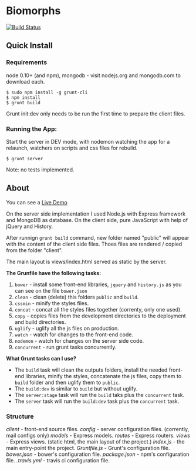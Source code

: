 Biomorphs
=========

[![Build Status](https://travis-ci.org/Natinux/Biomorphs.svg?branch=master)](https://travis-ci.org/Natinux/Biomorphs)

## Quick Install


### Requirements

node 0.10+ (and npm), mongodb - visit nodejs.org and mongodb.com to download
each.

    $ sudo npm install -g grunt-cli
    $ npm install
    $ grunt build

Grunt init:dev only needs to be run the first time to prepare the client
files.

### Running the App:

Start the server in DEV mode, with nodemon watching the app for a relaunch,
watchers on scripts and css files for rebuild.

    $ grunt server
    
    
Note: no tests implemented.


## About

You can see a [Live Demo](http://biomorphs.nati.be/)

On the server side implementation I used Node.js with Express framework and MongoDB as database.
On the client side, pure JavaScript with help of jQuery and History.

After runnign `grunt build` command, new folder named "public" will appear with the content of the client side files.
Thoes files are rendered / copied from the folder "client".

The main layout is views/index.html served as static by the server.

**The Grunfile have the following tasks:**
   1.  `bower` - install some front-end libraries, `jquery` and `history.js` as you can see on the file `bower.json`
   2.  `clean` - clean (delete) this folders `public` and `build`.
   3.  `cssmin` - minify the styles files.
   4.  `concat` - concat all the styles files together (correnty, only one used).
   5.  `copy` - copies files from the development directories to the deployment and build directories.
   6.  `uglify` - uglify all the js files on production.
   7.  `watch` - watch for changes to the front-end code.
   8.  `nodemon` - watch for changes on the server side code.
   9.  `concurrent` - run grunt tasks concurrently.

**What Grunt tasks can I use?**
   - The `build` task will clean the outputs folders, install the needed front-end libraries, minify the styles,  concatenate the js files, copy them to `build` folder and then uglify them to `public`.
   - The `build:dev` is similar to `build` but without uglify.
   - The `server:stage` task will run the `build` taks plus the `concurrent` task.
   - The `server` task will run the `build:dev` task plus the `concurrent` task.
    
### Structure

*client* - front-end source files.
*config* - server configuration files. (corrently, mail configs only)
*models* - Express models.
*routes* - Express routers.
*views* - Express views. (static html, the main layout of the project.)
*index.js* - the main entry-point the project.
*Gruntfile.js* - Grunt's configuration file.
*bower.json* - bower's configuration file.
*package.json* - npm's configuration file.
*.travis.yml* - travis ci configuration file.



